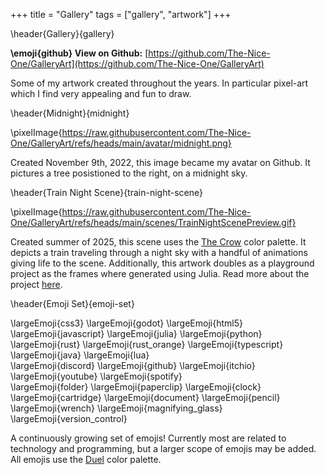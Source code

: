 +++
title = "Gallery"
tags = ["gallery", "artwork"]
+++

\header{Gallery}{gallery}

**\emoji{github} View on Github:** [https://github.com/The-Nice-One/GalleryArt](https://github.com/The-Nice-One/GalleryArt)

Some of my artwork created throughout the years. In particular pixel-art which I find very appealing and fun to draw.

\header{Midnight}{midnight}

\pixelImage{https://raw.githubusercontent.com/The-Nice-One/GalleryArt/refs/heads/main/avatar/midnight.png}

Created November 9th, 2022, this image became my avatar on Github. It pictures a tree posistioned to the right, on a midnight sky.

\header{Train Night Scene}{train-night-scene}

\pixelImage{https://raw.githubusercontent.com/The-Nice-One/GalleryArt/refs/heads/main/scenes/TrainNightScenePreview.gif}

Created summer of 2025, this scene uses the [The Crow](https://lospec.com/palette-list/the-crow) color palette. It depicts a train traveling through a night sky with a handful of animations giving life to the scene. Additionally, this artwork doubles as a playground project as the frames where generated using Julia. Read more about the project [here](/playground/train-night-scene/index.html).

\header{Emoji Set}{emoji-set}

\largeEmoji{css3} \largeEmoji{godot} \largeEmoji{html5} \largeEmoji{javascript} \largeEmoji{julia} \largeEmoji{python} \largeEmoji{rust} \largeEmoji{rust_orange} \largeEmoji{typescript} \largeEmoji{java} \largeEmoji{lua}\
\largeEmoji{discord} \largeEmoji{github} \largeEmoji{itchio} \largeEmoji{youtube} \largeEmoji{spotify}\
\largeEmoji{folder} \largeEmoji{paperclip} \largeEmoji{clock} \largeEmoji{cartridge} \largeEmoji{document} \largeEmoji{pencil} \largeEmoji{wrench} \largeEmoji{magnifying_glass} \largeEmoji{version_control}

A continuously growing set of emojis! Currently most are related to technology and programming, but a larger scope of emojis may be added. All emojis use the [Duel](https://lospec.com/palette-list/duel) color palette.

